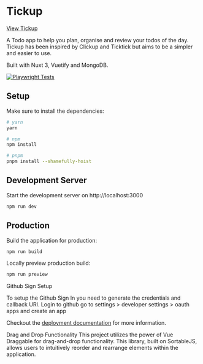 # Tickup

[View Tickup](https://todo-nuxt-peach.vercel.app)

A Todo app to help you plan, organise and review your todos of the day. <br>
Tickup has been inspired by Clickup and Ticktick but aims to be a simpler and easier to use.

Built with Nuxt 3, Vuetify and MongoDB. 

[![Playwright Tests](https://github.com/proggreg/tickup/actions/workflows/playwright.yml/badge.svg?branch=main)](https://github.com/proggreg/tickup/actions/workflows/playwright.yml)

## Setup

Make sure to install the dependencies:

```bash
# yarn
yarn

# npm
npm install

# pnpm
pnpm install --shamefully-hoist
```

## Development Server

Start the development server on http://localhost:3000

```bash
npm run dev
```

## Production

Build the application for production:

```bash
npm run build
```

Locally preview production build:

```bash
npm run preview
```

Github Sign Setup

To setup the Github Sign In you need to generate the credentials and callback URI.
Login to github go to settings > developer settings > oauth apps and create an app

Checkout the [deployment documentation](https://v3.nuxtjs.org/guide/deploy/presets) for more information.


Drag and Drop Functionality
This project utilizes the power of Vue Draggable for drag-and-drop functionality. This library, built on SortableJS, allows users to intuitively reorder and rearrange elements within the application.